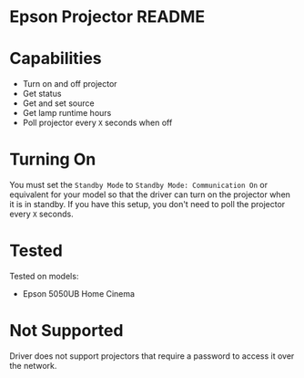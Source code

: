 # Epson Projector README

# Capabilities

* Turn on and off projector
* Get status
* Get and set source
* Get lamp runtime hours
* Poll projector every `X` seconds when off

# Turning On

You must set the `Standby Mode` to `Standby Mode: Communication On` or equivalent for your model so that the driver can turn on the projector when it is in standby. If you have this setup, you don't need to poll the projector every `X` seconds.

# Tested

Tested on models:

* Epson 5050UB Home Cinema

# Not Supported

Driver does not support projectors that require a password to access it over the network.
